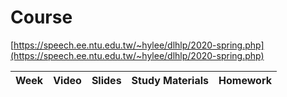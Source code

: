 # Course

[https://speech.ee.ntu.edu.tw/~hylee/dlhlp/2020-spring.php](https://speech.ee.ntu.edu.tw/~hylee/dlhlp/2020-spring.php)

| Week | Video | Slides | Study Materials | Homework |  
| ------- | ------- | ------- | ------- | ------- |
